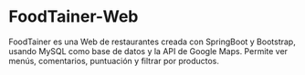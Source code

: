 # FoodTainer-Web
FoodTainer es una Web de restaurantes creada con SpringBoot y Bootstrap, usando MySQL como base de datos y la API de Google Maps. Permite ver menús, comentarios, puntuación y filtrar por productos. 
